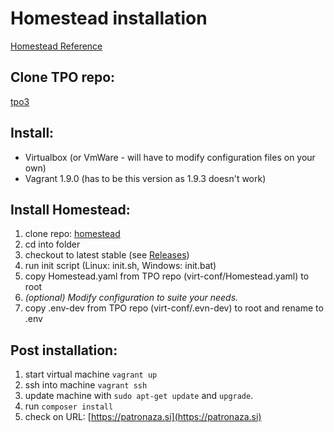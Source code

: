 # Homestead installation
[Homestead Reference](https://laravel.com/docs/5.4/homestead)

## Clone TPO repo:
[tpo3](https://github.com/zanvd/tpo3)

## Install:
* Virtualbox (or VmWare - will have to modify configuration files on your own)
* Vagrant 1.9.0 (has to be this version as 1.9.3 doesn't work)

## Install Homestead:
1. clone repo: [homestead](https://github.com/laravel/homestead.git)
2. cd into folder
3. checkout to latest stable (see [Releases](https://github.com/laravel/homestead/releases))
4. run init script (Linux: init.sh, Windows: init.bat)
5. copy Homestead.yaml from TPO repo (virt-conf/Homestead.yaml) to root
6. _(optional) Modify configuration to suite your needs._
7. copy .env-dev from TPO repo (virt-conf/.evn-dev) to root and rename to .env

## Post installation:
1. start virtual machine `vagrant up`
2. ssh into machine `vagrant ssh`
3. update machine with `sudo apt-get update` and `upgrade`.
5. run `composer install`
6. check on URL: [https://patronaza.si](https://patronaza.si)
